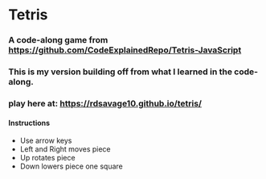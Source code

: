 # Tetris

### A code-along game from https://github.com/CodeExplainedRepo/Tetris-JavaScript

### This is my version building off from what I learned in the code-along.

### play here at: https://rdsavage10.github.io/tetris/

#### Instructions

  * Use arrow keys
  * Left and Right moves piece
  * Up rotates piece
  * Down lowers piece one square
